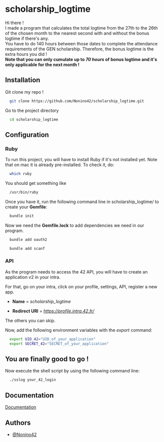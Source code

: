 # scholarship_logtime

Hi there !  
I made a program that calculates the total logtime from the 27th to the 26th of the chosen month to the nearest second with and without the bonus logtime if there's any.  
You have to do 140 hours between those dates to complete the attendance requirements of the GEN scholarship.
Therefore, the bonus logtime is the extra hours you did !  
**Note that you can only cumulate up to _70 hours_ of bonus logtime and it's only applicable for the next month !**

## Installation

Git clone my repo !

```bash
  git clone https://github.com/Nonino42/scholarship_logtime.git
```

Go to the project directory

```bash
  cd scholarship_logtime
```
## Configuration

### Ruby

To run this project, you will have to install Ruby if it's not installed yet. Note that on mac it is already pre-installed. To check it, do:

```bash
  which ruby
```

You should get something like

```bash
  /usr/bin/ruby
```

Once you have it, run the following command line in scholarship_logtime/ to create your **Gemfile**:

```bash
  bundle init
```

Now we need the **Gemfile.lock** to add dependencies we need in our program.

```bash
  bundle add oauth2
```

```bash
  bundle add scanf
```

### API

As the program needs to access the 42 API, you will have to create an application v2 in your intra.

For that, go on your intra, click on your profile, settings, API, register a new app.

- **Name** = _scholarship_logtime_

- **Redirect URI** = _https://profile.intra.42.fr/_

The others you can skip.

Now, add the following environment variables with the _export_ command:

```bash
  export UID_42="UID_of_your_application"
  export SECRET_42="SECRET_of_your_application"
```
## You are finally good to go !

Now execute the shell script by using the following command line:

```bash
  ./sslog your_42_login
```

## Documentation

[Documentation](https://api.intra.42.fr/apidoc/guides/getting_started)


## Authors

- [@Nonino42](https://www.github.com/Nonino42)
